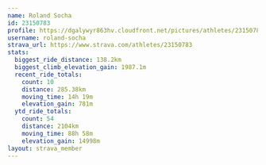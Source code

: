 ```yaml
---
name: Roland Socha
id: 23150783
profile: https://dgalywyr863hv.cloudfront.net/pictures/athletes/23150783/14745672/4/large.jpg
username: roland-socha
strava_url: https://www.strava.com/athletes/23150783
stats:
  biggest_ride_distance: 138.2km
  biggest_climb_elevation_gain: 1987.1m
  recent_ride_totals:
    count: 10
    distance: 285.38km
    moving_time: 14h 19m
    elevation_gain: 781m
  ytd_ride_totals:
    count: 54
    distance: 2104km
    moving_time: 88h 58m
    elevation_gain: 14998m
layout: strava_member
--- 
```

